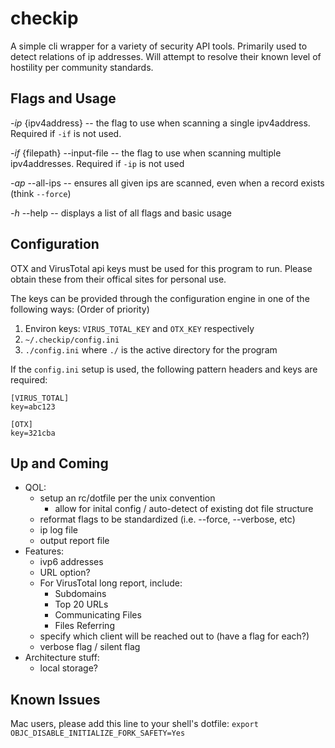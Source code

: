 # checkip
A simple cli wrapper for a variety of security API tools.
Primarily used to detect relations of ip addresses.
Will attempt to resolve their known level of hostility per community standards.

## Flags and Usage
  _-ip_ {ipv4address} -- the flag to use when scanning a single ipv4address. Required if `-if` is not used.

  _-if_ {filepath} --input-file -- the flag to use when scanning multiple
                                      ipv4addresses. Required if `-ip` is not used

  _-ap_ --all-ips -- ensures all given ips are scanned,
			even when a record exists (think `--force`)

  _-h_ --help -- displays a list of all flags and basic usage

## Configuration
OTX and VirusTotal api keys must be used for this program to run.
Please obtain these from their offical sites for personal use.

The keys can be provided through the configuration engine in one of the following ways:
(Order of priority)
1. Environ keys: `VIRUS_TOTAL_KEY` and `OTX_KEY` respectively
2. `~/.checkip/config.ini`
3. `./config.ini` where `./` is the active directory for the program

If the `config.ini` setup is used, the following pattern headers and keys are required:

```
[VIRUS_TOTAL]
key=abc123

[OTX]
key=321cba
```

## Up and Coming
  * QOL:
    * setup an rc/dotfile per the unix convention
      * allow for inital config / auto-detect of existing dot file structure
    * reformat flags to be standardized (i.e. --force, --verbose, etc)
    * ip log file
    * output report file
  * Features:
    * ivp6 addresses
    * URL option?
    * For VirusTotal long report, include:
      * Subdomains
      * Top 20 URLs
      * Communicating Files
      * Files Referring
    * specify which client will be reached out to (have a flag for each?)
    * verbose flag / silent flag
  * Architecture stuff:
    * local storage?

## Known Issues
Mac users, please add this line to your shell's dotfile:
`export OBJC_DISABLE_INITIALIZE_FORK_SAFETY=Yes`
